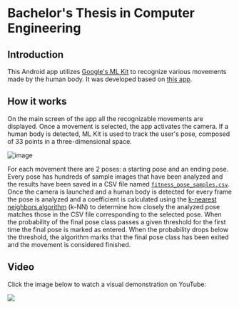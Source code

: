# Bachelor's Thesis in Computer Engineering

## Introduction
This Android app utilizes [Google's ML Kit](https://developers.google.com/ml-kit) to recognize various movements made by the human body. It was developed based on [this app](https://github.com/googlesamples/mlkit/tree/master/android/vision-quickstart).
## How it works
On the main screen of the app all the recognizable movements are displayed. Once a movement is selected, the app activates the camera. If a human body is detected, ML Kit is used to track the user's pose, composed of 33 points in a three-dimensional space.

![image](https://developers.google.com/static/ml-kit/images/vision/pose-detection/landmarks-fixed.png)

For each movement there are 2 poses: a starting pose and an ending pose. Every pose has hundreds of sample images that have been analyzed and the results have been saved in a CSV file named [`fitness_pose_samples.csv`](https://github.com/fedef2000/Tesi-triennale/blob/main/app/src/main/assets/pose/fitness_pose_samples.csv).
Once the camera is launched and a human body is detected for every frame the pose is analyzed and a coefficient is calculated using the [k-nearest neighbors algorithm](https://en.wikipedia.org/wiki/K-nearest_neighbors_algorithm) (k-NN) to determine how closely the analyzed pose matches those in the CSV file corresponding to the selected pose. When the probability of the final pose class passes a given threshold for the first time the final pose is marked as entered. When the probability drops below the threshold, the algorithm marks that the final pose class has been exited and the movement is considered finished.
## Video
Click the image below to watch a visual demonstration on YouTube:

[![](https://i9.ytimg.com/vi/o_zFg-RxnzE/mqdefault.jpg?sqp=COy3mLIG-oaymwEoCMACELQB8quKqQMcGADwAQH4Ab4EgAKACooCDAgAEAEYZSBlKGUwDw==&rs=AOn4CLDCCGCIIaksVvNSJRiP9jWOMrQTeA)](https://www.youtube.com/shorts/o_zFg-RxnzE)

